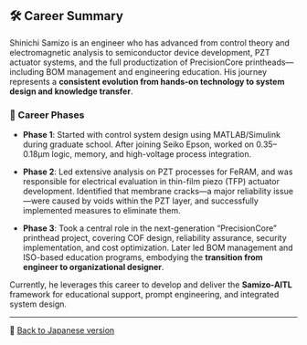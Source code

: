 ## 🛠️ Career Summary

Shinichi Samizo is an engineer who has advanced from control theory and electromagnetic analysis to semiconductor device development, PZT actuator systems, and the full productization of PrecisionCore printheads—including BOM management and engineering education. His journey represents a **consistent evolution from hands-on technology to system design and knowledge transfer**.

### 📘 Career Phases

- **Phase 1**: Started with control system design using MATLAB/Simulink during graduate school. After joining Seiko Epson, worked on 0.35–0.18µm logic, memory, and high-voltage process integration.

- **Phase 2**: Led extensive analysis on PZT processes for FeRAM, and was responsible for electrical evaluation in thin-film piezo (TFP) actuator development. Identified that membrane cracks—a major reliability issue—were caused by voids within the PZT layer, and successfully implemented measures to eliminate them.

- **Phase 3**: Took a central role in the next-generation “PrecisionCore” printhead project, covering COF design, reliability assurance, security implementation, and cost optimization. Later led BOM management and ISO-based education programs, embodying the **transition from engineer to organizational designer**.

Currently, he leverages this career to develop and deliver the **Samizo-AITL** framework for educational support, prompt engineering, and integrated system design.

---

🔗 [Back to Japanese version](./career-summary.md)
